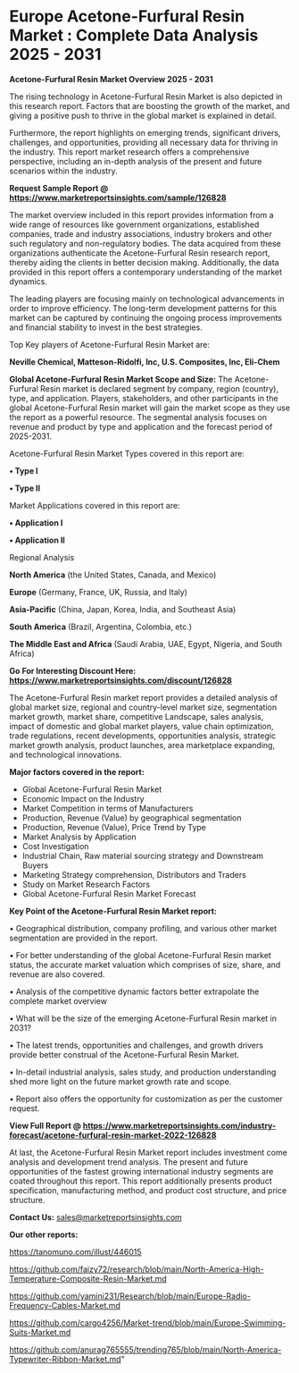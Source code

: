 # Europe Acetone-Furfural Resin Market : Complete Data Analysis 2025 - 2031

<Strong> Acetone-Furfural Resin Market Overview 2025 - 2031</strong>

The rising technology in Acetone-Furfural Resin Market is also depicted in this research report. Factors that are boosting the growth of the market, and giving a positive push to thrive in the global market is explained in detail.

Furthermore, the report highlights on emerging trends, significant drivers, challenges, and opportunities, providing all necessary data for thriving in the industry. This report market research offers a comprehensive perspective, including an in-depth analysis of the present and future scenarios within the industry.

<strong>Request Sample Report @ <a href=https://www.marketreportsinsights.com/sample/126828>https://www.marketreportsinsights.com/sample/126828</a></strong>

The market overview included in this report provides information from a wide range of resources like government organizations, established companies, trade and industry associations, industry brokers and other such regulatory and non-regulatory bodies. The data acquired from these organizations authenticate the Acetone-Furfural Resin research report, thereby aiding the clients in better decision making. Additionally, the data provided in this report offers a contemporary understanding of the market dynamics.

The leading players are focusing mainly on technological advancements in order to improve efficiency. The long-term development patterns for this market can be captured by continuing the ongoing process improvements and financial stability to invest in the best strategies.

Top Key players of Acetone-Furfural Resin Market are:

<strong>Neville Chemical, Matteson-Ridolfi, Inc, U.S. Composites, Inc, Eli-Chem</strong>

<strong><b>Global Acetone-Furfural Resin Market Scope and Size:</b></strong>
The Acetone-Furfural Resin market is declared segment by company, region (country), type, and application. Players, stakeholders, and other participants in the global Acetone-Furfural Resin market will gain the market scope as they use the report as a powerful resource. The segmental analysis focuses on revenue and product by type and application and the forecast period of 2025-2031.

Acetone-Furfural Resin Market Types covered in this report are:

<strong>• Type I

• Type II</strong>

Market Applications covered in this report are:

<strong>• Application I

• Application II</strong> 

Regional Analysis

<strong>North America</strong> (the United States, Canada, and Mexico)

<strong>Europe</strong> (Germany, France, UK, Russia, and Italy)

<strong>Asia-Pacific</strong> (China, Japan, Korea, India, and Southeast Asia)

<strong>South America</strong> (Brazil, Argentina, Colombia, etc.)

<strong>The Middle East and Africa</strong> (Saudi Arabia, UAE, Egypt, Nigeria, and South Africa)

<strong>Go For Interesting Discount Here: <a href=https://www.marketreportsinsights.com/discount/126828>https://www.marketreportsinsights.com/discount/126828</a></strong>

The Acetone-Furfural Resin market report provides a detailed analysis of global market size, regional and country-level market size, segmentation market growth, market share, competitive Landscape, sales analysis, impact of domestic and global market players, value chain optimization, trade regulations, recent developments, opportunities analysis, strategic market growth analysis, product launches, area marketplace expanding, and technological innovations.

<strong><b>Major factors covered in the report:</b></strong>
<ul>
  <li>Global Acetone-Furfural Resin Market </li>
  <li>Economic Impact on the Industry</li>
  <li>Market Competition in terms of Manufacturers</li>
  <li>Production, Revenue (Value) by geographical segmentation</li>
  <li>Production, Revenue (Value), Price Trend by Type</li>
  <li>Market Analysis by Application</li>
  <li>Cost Investigation</li>
  <li>Industrial Chain, Raw material sourcing strategy and Downstream Buyers</li>
  <li>Marketing Strategy comprehension, Distributors and Traders</li>
  <li>Study on Market Research Factors</li>
  <li>Global Acetone-Furfural Resin Market Forecast</li>
</ul>

<strong><b>Key Point of the Acetone-Furfural Resin Market report:</b></strong>

• Geographical distribution, company profiling, and various other market segmentation are provided in the report.

• For better understanding of the global Acetone-Furfural Resin market status, the accurate market valuation which comprises of size, share, and revenue are also covered.

• Analysis of the competitive dynamic factors better extrapolate the complete market overview

• What will be the size of the emerging Acetone-Furfural Resin market in 2031?

• The latest trends, opportunities and challenges, and growth drivers provide better construal of the Acetone-Furfural Resin Market.

• In-detail industrial analysis, sales study, and production understanding shed more light on the future market growth rate and scope.

• Report also offers the opportunity for customization as per the customer request.

<strong><b>View Full Report @ <a href=https://www.marketreportsinsights.com/industry-forecast/acetone-furfural-resin-market-2022-126828>https://www.marketreportsinsights.com/industry-forecast/acetone-furfural-resin-market-2022-126828</a></b></strong>


At last, the Acetone-Furfural Resin Market report includes investment come analysis and development trend analysis. The present and future opportunities of the fastest growing international industry segments are coated throughout this report. This report additionally presents product specification, manufacturing method, and product cost structure, and price structure.

<strong>Contact Us:</strong>
sales@marketreportsinsights.com

<strong>Our other reports:</strong>

<a href=https://tanomuno.com/illust/446015>https://tanomuno.com/illust/446015</a>

<a href=https://github.com/faizy72/research/blob/main/North-America-High-Temperature-Composite-Resin-Market.md>https://github.com/faizy72/research/blob/main/North-America-High-Temperature-Composite-Resin-Market.md</a>

<a href=https://github.com/yamini231/Research/blob/main/Europe-Radio-Frequency-Cables-Market.md>https://github.com/yamini231/Research/blob/main/Europe-Radio-Frequency-Cables-Market.md</a>

<a href=https://github.com/cargo4256/Market-trend/blob/main/Europe-Swimming-Suits-Market.md>https://github.com/cargo4256/Market-trend/blob/main/Europe-Swimming-Suits-Market.md</a>

<a href=https://github.com/anurag765555/trending765/blob/main/North-America-Typewriter-Ribbon-Market.md>https://github.com/anurag765555/trending765/blob/main/North-America-Typewriter-Ribbon-Market.md</a>"
